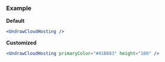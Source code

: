 ### Example

**Default**
```jsx
<UndrawCloudHosting />
```

**Customized**
```jsx
<UndrawCloudHosting primaryColor="#41B883" height="100" />
```
